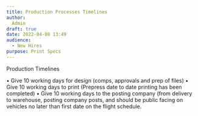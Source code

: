 ```yaml
---
title: Production Processes Timelines
author:
  Admin
draft: true
date: 2022-04-08 13:49
audience:
  - New Hires
purpose: Print Specs
---
```



Production Timelines

• Give 10 working days for design (comps, approvals and prep of files)
• Give 10 working days to print (Prepress date to date printing has been completed)
• Give 10 working days to the posting company (from delivery to warehouse, posting company posts, and should be public facing on vehicles no later than first date on the flight schedule. 
